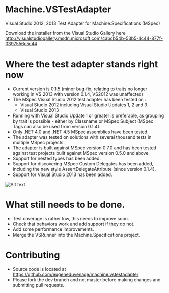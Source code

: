 Machine.VSTestAdapter
=====================

Visual Studio 2012, 2013 Test Adapter for Machine.Specifications (MSpec)

Download the installer from the Visual Studio Gallery here http://visualstudiogallery.msdn.microsoft.com/4abcb54b-53b5-4c44-877f-0397556c5c44


# Where the test adapter stands right now
* Current version is 0.1.5 (minor bug-fix, relating to traits no longer working in VS 2013 with version 0.1.4, VS2012 was unaffected)
* The MSpec Visual Studio 2012 test adapter has been tested on :
	* Visual Studio 2012 including Visual Studio Updates 1, 2 and 3 
	* Visual Studio 2013 
* Running with Visual Studio Update 1 or greater is preferable, as grouping by trait is possible - either by Classname or MSpec Subject (MSpec Tags can also be used from version 0.1.4).
* Only .NET 4.0 and .NET 4.5 MSpec assemblies have been tested.
* The adapter was tested on solutions with several thousand tests in multiple MSpec projects.
* The adapter is built against MSpec version 0.7.0 and has been tested against test projects built against MSpec version 0.5.0 and above.
* Support for nested types has been added.
* Support for discovering MSpec Custom Delegates has been added, including the new style AssertDelegateAttribute (since version 0.1.4).
* Support for Visual Studio 2013 has been added.

![Alt text](https://github.com/eugeneduvenage/machine.vstestadapter/raw/dev/Misc/TestWindowScreenShot.png)

# What still needs to be done.
* Test coverage is rather low, this needs to improve soon.
* Check that behaviors work and add support if they do not.
* Add some performance improvements.
* Merge the VSRunner into the Machine.Specifications project.

# Contributing
* Source code is located at https://github.com/eugeneduvenage/machine.vstestadapter
* Please fork the dev branch and not master before making changes and submitting pull requests.
